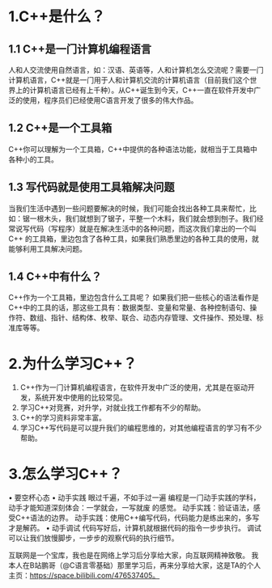 # 1.C++是什么？
## 1.1 C++是⼀⻔计算机编程语⾔
⼈和⼈交流使⽤⾃然语⾔，如：汉语、英语等，⼈和计算机怎么交流呢？需要⼀⻔计算机语⾔，C++就是⼀⻔⽤于⼈和计算机交流的计算机语⾔（⽬前我们这个世界上的计算机语⾔已经有上千种）。从C++诞⽣到今天，C++⼀直在软件开发中⼴泛的使⽤，程序员们已经使用C语⾔开发了很多的伟⼤作品。
## 1.2 C++是⼀个⼯具箱
C++你可以理解为⼀个⼯具箱，C++中提供的各种语法功能，就相当于⼯具箱中各种⼩的⼯具。
## 1.3 写代码就是使⽤⼯具箱解决问题
当我们⽣活中遇到⼀些问题要解决的时候，我们可能会找出各种⼯具来帮忙，⽐如：锯⼀根⽊头，我们就想到了锯⼦，平整⼀个⽊料，我们就会想到刨⼦。我们经常说写代码（写程序）就是在解决⽣活中的各种问题，⽽这次我们拿出的⼀个叫 C++ 的⼯具箱，⾥边包含了各种⼯具，如果我们熟悉⾥边的各种⼯具的使⽤，就能够利⽤⼯具解决问题。
## 1.4 C++中有什么？
C++作为⼀个⼯具箱，⾥边包含什么⼯具呢？
如果我们把⼀些核⼼的语法看作是C++中的⼯具的话，那这些⼯具有：数据类型、变量和常量、各种控制语句、操作符、数组、指针、结构体、枚举、联合、动态内存管理、⽂件操作、预处理、标准库等等。
# 2.为什么学习C++？
1. C++作为⼀⻔计算机编程语⾔，在软件开发中⼴泛的使⽤，尤其是在驱动开发，系统开发中使⽤的⽐较常⻅。
2. 学习C++对竞赛，对升学，对就业找⼯作都有不少的帮助。
3. C++的学习资料⾮常丰富。
4. 学习C++写代码是可以提升我们的编程思维的，对其他编程语⾔的学习有不少帮助。
# 3.怎么学习C++？
• 要空杯⼼态
• 动⼿实践
  眼过千遍，不如⼿过⼀遍
  编程是⼀⻔动⼿实践的学科，动⼿才能知道深刻体会：⼀学就会，⼀写就废 的感觉。
  动⼿实践：验证语法，感受C++语法的边界。
  动⼿实践：使⽤C++编写代码，代码能⼒是练出来的，多写才是解药。
• 动⼿调试
  代码写好后，计算机就根据代码的指令⼀步步执⾏。
  调试可以让我们放慢脚步，⼀步步的观察代码的执⾏细节。

互联网是一个宝库，我也是在网络上学习后分享给大家，向互联网精神致敬。
我本人在B站鹏哥（@C语言零基础）那里学习后，再来分享给大家，这是TA的个人主页：https://space.bilibili.com/476537405。